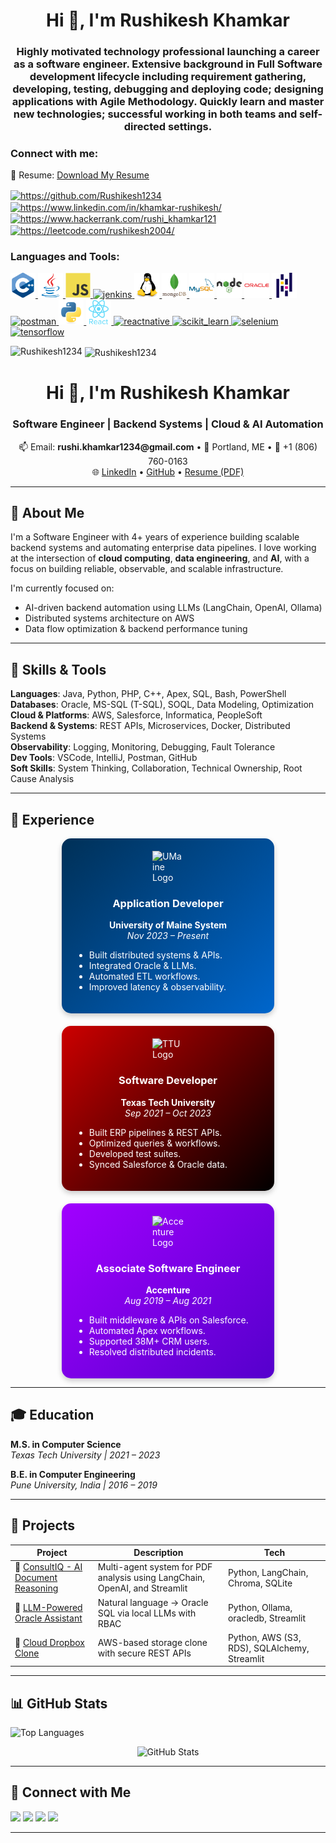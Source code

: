 <h1 align="center">Hi 👋, I'm Rushikesh Khamkar</h1>
<h3 align="center">Highly motivated technology professional launching a career as a software engineer. Extensive background in Full Software development lifecycle including requirement gathering, developing, testing, debugging and deploying code; designing applications with Agile Methodology. Quickly learn and master new technologies; successful working in both teams and self-directed settings.</h3>

<h3 align="left">Connect with me:</h3>
<p align="left">

<p align="left">📄 Resume: <a href="https://github.com/user-attachments/files/20969098/Rushikesh.Khamkar.Resume.pdf" target="_blank" rel="noopener noreferrer">Download My Resume</a></p>


<a href="https://github.com/Rushikesh1234" target="blank"><img align="center" src="https://raw.githubusercontent.com/rahuldkjain/github-profile-readme-generator/master/src/images/icons/Social/github.svg" alt="https://github.com/Rushikesh1234" height="30" width="40" /></a>
<a href="https://www.linkedin.com/in/khamkar-rushikesh/" target="blank"><img align="center" src="https://raw.githubusercontent.com/rahuldkjain/github-profile-readme-generator/master/src/images/icons/Social/linked-in-alt.svg" alt="https://www.linkedin.com/in/khamkar-rushikesh/" height="30" width="40" /></a>
<a href="https://www.hackerrank.com/rushi_khamkar121" target="blank"><img align="center" src="https://raw.githubusercontent.com/rahuldkjain/github-profile-readme-generator/master/src/images/icons/Social/hackerrank.svg" alt="https://www.hackerrank.com/rushi_khamkar121" height="30" width="40" /></a> 
<a href="https://leetcode.com/rushikesh2004/" target="blank"><img align="center" src="https://raw.githubusercontent.com/rahuldkjain/github-profile-readme-generator/master/src/images/icons/Social/leet-code.svg" alt="https://leetcode.com/rushikesh2004/" height="30" width="40" /></a>

</p>

<h3 align="left">Languages and Tools:</h3>
<p align="left"> <a href="https://www.w3schools.com/cpp/" target="_blank" rel="noreferrer"> <img src="https://raw.githubusercontent.com/devicons/devicon/master/icons/cplusplus/cplusplus-original.svg" alt="cplusplus" width="40" height="40"/> </a> <a href="https://www.java.com" target="_blank" rel="noreferrer"> <img src="https://raw.githubusercontent.com/devicons/devicon/master/icons/java/java-original.svg" alt="java" width="40" height="40"/> </a> <a href="https://developer.mozilla.org/en-US/docs/Web/JavaScript" target="_blank" rel="noreferrer"> <img src="https://raw.githubusercontent.com/devicons/devicon/master/icons/javascript/javascript-original.svg" alt="javascript" width="40" height="40"/> </a> <a href="https://www.jenkins.io" target="_blank" rel="noreferrer"> <img src="https://www.vectorlogo.zone/logos/jenkins/jenkins-icon.svg" alt="jenkins" width="40" height="40"/> </a> <a href="https://www.linux.org/" target="_blank" rel="noreferrer"> <img src="https://raw.githubusercontent.com/devicons/devicon/master/icons/linux/linux-original.svg" alt="linux" width="40" height="40"/> </a> <a href="https://www.mongodb.com/" target="_blank" rel="noreferrer"> <img src="https://raw.githubusercontent.com/devicons/devicon/master/icons/mongodb/mongodb-original-wordmark.svg" alt="mongodb" width="40" height="40"/> </a> <a href="https://www.mysql.com/" target="_blank" rel="noreferrer"> <img src="https://raw.githubusercontent.com/devicons/devicon/master/icons/mysql/mysql-original-wordmark.svg" alt="mysql" width="40" height="40"/> </a> <a href="https://nodejs.org" target="_blank" rel="noreferrer"> <img src="https://raw.githubusercontent.com/devicons/devicon/master/icons/nodejs/nodejs-original-wordmark.svg" alt="nodejs" width="40" height="40"/> </a> <a href="https://www.oracle.com/" target="_blank" rel="noreferrer"> <img src="https://raw.githubusercontent.com/devicons/devicon/master/icons/oracle/oracle-original.svg" alt="oracle" width="40" height="40"/> </a> <a href="https://pandas.pydata.org/" target="_blank" rel="noreferrer"> <img src="https://raw.githubusercontent.com/devicons/devicon/2ae2a900d2f041da66e950e4d48052658d850630/icons/pandas/pandas-original.svg" alt="pandas" width="40" height="40"/> </a> <a href="https://postman.com" target="_blank" rel="noreferrer"> <img src="https://www.vectorlogo.zone/logos/getpostman/getpostman-icon.svg" alt="postman" width="40" height="40"/> </a> <a href="https://www.python.org" target="_blank" rel="noreferrer"> <img src="https://raw.githubusercontent.com/devicons/devicon/master/icons/python/python-original.svg" alt="python" width="40" height="40"/> </a> <a href="https://reactjs.org/" target="_blank" rel="noreferrer"> <img src="https://raw.githubusercontent.com/devicons/devicon/master/icons/react/react-original-wordmark.svg" alt="react" width="40" height="40"/> </a> <a href="https://reactnative.dev/" target="_blank" rel="noreferrer"> <img src="https://reactnative.dev/img/header_logo.svg" alt="reactnative" width="40" height="40"/> </a> <a href="https://scikit-learn.org/" target="_blank" rel="noreferrer"> <img src="https://upload.wikimedia.org/wikipedia/commons/0/05/Scikit_learn_logo_small.svg" alt="scikit_learn" width="40" height="40"/> </a> <a href="https://www.selenium.dev" target="_blank" rel="noreferrer"> <img src="https://raw.githubusercontent.com/detain/svg-logos/780f25886640cef088af994181646db2f6b1a3f8/svg/selenium-logo.svg" alt="selenium" width="40" height="40"/> </a> <a href="https://www.tensorflow.org" target="_blank" rel="noreferrer"> <img src="https://www.vectorlogo.zone/logos/tensorflow/tensorflow-icon.svg" alt="tensorflow" width="40" height="40"/> </a> </p>

<p><img align="left" src="https://github-readme-stats.vercel.app/api/top-langs?username=Rushikesh1234&show_icons=true&locale=en&layout=compact" alt="Rushikesh1234" /></p>

<p>&nbsp;<img align="center" src="https://github-readme-stats.vercel.app/api?username=Rushikesh1234&show_icons=true&locale=en" alt="Rushikesh1234" /></p>




<h1 align="center">Hi 👋, I'm Rushikesh Khamkar</h1>
<h3 align="center">Software Engineer | Backend Systems | Cloud & AI Automation</h3>

<p align="center">
📫 Email: <strong>rushi.khamkar1234@gmail.com</strong> • 📍 Portland, ME • 📱 +1 (806) 760-0163  
<br>
🌐 <a href="https://www.linkedin.com/in/khamkar-rushikesh/" target="_blank">LinkedIn</a> •  
<a href="https://github.com/Rushikesh1234" target="_blank">GitHub</a> •  
<a href="https://github.com/user-attachments/files/20969098/Rushikesh.Khamkar.Resume.pdf" target="_blank">Resume (PDF)</a>
</p>

---

## 🚀 About Me

I'm a Software Engineer with 4+ years of experience building scalable backend systems and automating enterprise data pipelines. I love working at the intersection of **cloud computing**, **data engineering**, and **AI**, with a focus on building reliable, observable, and scalable infrastructure. 

I'm currently focused on:
- AI-driven backend automation using LLMs (LangChain, OpenAI, Ollama)
- Distributed systems architecture on AWS
- Data flow optimization & backend performance tuning

---

## 🧠 Skills & Tools

**Languages**: Java, Python, PHP, C++, Apex, SQL, Bash, PowerShell  
**Databases**: Oracle, MS-SQL (T-SQL), SOQL, Data Modeling, Optimization  
**Cloud & Platforms**: AWS, Salesforce, Informatica, PeopleSoft  
**Backend & Systems**: REST APIs, Microservices, Docker, Distributed Systems  
**Observability**: Logging, Monitoring, Debugging, Fault Tolerance  
**Dev Tools**: VSCode, IntelliJ, Postman, GitHub  
**Soft Skills**: System Thinking, Collaboration, Technical Ownership, Root Cause Analysis

---


<h2>💼 Experience</h2>

<div style="display: flex; flex-wrap: wrap; gap: 20px; justify-content: center;">

  <div style="background: linear-gradient(135deg, #003057, #0066cc); color: white; width: 300px; border-radius: 15px; padding: 20px; box-shadow: 0 4px 8px rgba(0,0,0,0.2);">
    <img src="https://upload.wikimedia.org/wikipedia/commons/f/f4/University_of_Maine_seal.svg" alt="UMaine Logo" width="50" style="display:block; margin: 0 auto 10px;">
    <h3 style="text-align:center;">Application Developer</h3>
    <p style="text-align:center;"><strong>University of Maine System</strong><br><em>Nov 2023 – Present</em></p>
    <ul>
      <li>Built distributed systems & APIs.</li>
      <li>Integrated Oracle & LLMs.</li>
      <li>Automated ETL workflows.</li>
      <li>Improved latency & observability.</li>
    </ul>
  </div>

  <div style="background: linear-gradient(135deg, #cc0000, #000000); color: white; width: 300px; border-radius: 15px; padding: 20px; box-shadow: 0 4px 8px rgba(0,0,0,0.2);">
    <img src="https://upload.wikimedia.org/wikipedia/en/thumb/2/2c/Texas_Tech_Athletics_logo.svg/1200px-Texas_Tech_Athletics_logo.svg.png" alt="TTU Logo" width="50" style="display:block; margin: 0 auto 10px;">
    <h3 style="text-align:center;">Software Developer</h3>
    <p style="text-align:center;"><strong>Texas Tech University</strong><br><em>Sep 2021 – Oct 2023</em></p>
    <ul>
      <li>Built ERP pipelines & REST APIs.</li>
      <li>Optimized queries & workflows.</li>
      <li>Developed test suites.</li>
      <li>Synced Salesforce & Oracle data.</li>
    </ul>
  </div>

  <div style="background: linear-gradient(135deg, #a100ff, #5500cc); color: white; width: 300px; border-radius: 15px; padding: 20px; box-shadow: 0 4px 8px rgba(0,0,0,0.2);">
    <img src="https://upload.wikimedia.org/wikipedia/commons/5/59/Accenture_Logo.svg" alt="Accenture Logo" width="50" style="display:block; margin: 0 auto 10px;">
    <h3 style="text-align:center;">Associate Software Engineer</h3>
    <p style="text-align:center;"><strong>Accenture</strong><br><em>Aug 2019 – Aug 2021</em></p>
    <ul>
      <li>Built middleware & APIs on Salesforce.</li>
      <li>Automated Apex workflows.</li>
      <li>Supported 38M+ CRM users.</li>
      <li>Resolved distributed incidents.</li>
    </ul>
  </div>

</div>



---

## 🎓 Education

**M.S. in Computer Science**  
*Texas Tech University | 2021 – 2023*

**B.E. in Computer Engineering**  
*Pune University, India | 2016 – 2019*

---

## 🧩 Projects

| Project | Description | Tech |
|--------|-------------|------|
| 🔗 [ConsultIQ - AI Document Reasoning](https://github.com/Rushikesh1234/ConsultIQ-AI) | Multi-agent system for PDF analysis using LangChain, OpenAI, and Streamlit | Python, LangChain, Chroma, SQLite |
| 🔗 [LLM-Powered Oracle Assistant](https://github.com/Rushikesh1234/LLM-Powered-Oracle-Database-Assistant) | Natural language → Oracle SQL via local LLMs with RBAC | Python, Ollama, oracledb, Streamlit |
| 🔗 [Cloud Dropbox Clone](https://github.com/Rushikesh1234/dropbox-backend) | AWS-based storage clone with secure REST APIs | Python, AWS (S3, RDS), SQLAlchemy, Streamlit |

---

## 📊 GitHub Stats

<p align="left">
  <img src="https://github-readme-stats.vercel.app/api/top-langs?username=Rushikesh1234&show_icons=true&locale=en&layout=compact" alt="Top Languages" />
</p>

<p align="center">
  <img src="https://github-readme-stats.vercel.app/api?username=Rushikesh1234&show_icons=true&locale=en" alt="GitHub Stats" />
</p>

---

## 🤝 Connect with Me

<a href="https://www.linkedin.com/in/khamkar-rushikesh/" target="_blank"><img src="https://img.shields.io/badge/LinkedIn-blue?logo=linkedin" /></a>
<a href="https://github.com/Rushikesh1234" target="_blank"><img src="https://img.shields.io/badge/GitHub-black?logo=github" /></a>
<a href="https://leetcode.com/rushikesh2004/" target="_blank"><img src="https://img.shields.io/badge/LeetCode-orange?logo=leetcode" /></a>
<a href="https://www.hackerrank.com/rushi_khamkar121" target="_blank"><img src="https://img.shields.io/badge/HackerRank-2EC866?logo=hackerrank" /></a>

---
